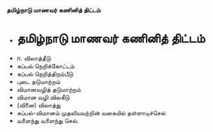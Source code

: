 **தமிழ்நாடு மாணவர் கணினித் திட்டம்**
- # தமிழ்நாடு மாணவர் கணினித் திட்டம்
- n. விலாத்தீடு
- கப்பல் நெறிக்கோட்டம்
- கப்பல் நெறித்திறம்பீடு
- புடை தடுமாற்றம்
- விமானவழித் தடுமாற்றம்
- விமான வழி விலகீடு
- (வினை) விலாத்து
- கப்பல்-விமானம் முதலியவற்றின் வகையில் தள்ளாடிச்செல்
- வளைந்து வளைந்து செல்.

